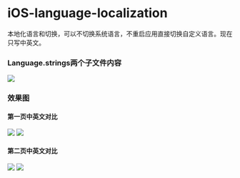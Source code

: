 # iOS-language-localization
本地化语言和切换，可以不切换系统语言，不重启应用直接切换自定义语言。现在只写中英文。

### Language.strings两个子文件内容
![](https://github.com/cjq002/iOS-language-localization/raw/master/IMAGE/strings.png) 

### 效果图
#### 第一页中英文对比
![](https://github.com/cjq002/iOS-language-localization/raw/master/IMAGE/zh-Hans1.png) 
![](https://github.com/cjq002/iOS-language-localization/raw/master/IMAGE/en1.png) 

#### 第二页中英文对比
![](https://github.com/cjq002/iOS-language-localization/raw/master/IMAGE/zh-Hans2.png)
![](https://github.com/cjq002/iOS-language-localization/raw/master/IMAGE/en2.png) 
